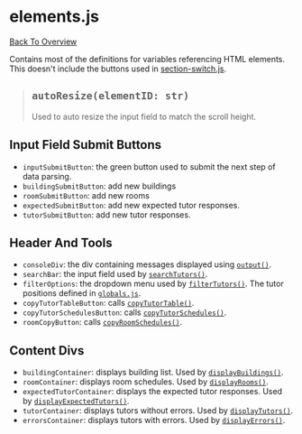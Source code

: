 # elements.js
[Back To Overview](overview.md)

Contains most of the definitions for variables referencing HTML elements. This doesn't include the buttons used in [section-switch.js](buttons/section-switch.md).

> ## `autoResize(elementID: str)`
> Used to auto resize the input field to match the scroll height.

## Input Field Submit Buttons

- `inputSubmitButton`: the green button used to submit the next step of data parsing.
- `buildingSubmitButton`: add new buildings
- `roomSubmitButton`: add new rooms
- `expectedSubmitButton`: add new expected tutor responses.
- `tutorSubmitButton`: add new tutor responses.

## Header And Tools

- `consoleDiv`: the div containing messages displayed using [`output()`](console.md).
- `searchBar`: the input field used by [`searchTutors()`](buttons/search.md).
- `filterOptions`: the dropdown menu used by [`filterTutors()`](buttons/filter.md). The tutor positions defined in [`globals.js`](globals.md#Positions).
- `copyTutorTableButton`: calls [`copyTutorTable()`](procedure/copy.md).
- `copyTutorSchedulesButton`: calls [`copyTutorSchedules()`](procedure/copy.md).
- `roomCopyButton`: calls [`copyRoomSchedules()`](procedure/copy.md).

## Content Divs

- `buildingContainer`: displays building list. Used by [`displayBuildings()`](procedure/display.md).
- `roomContainer`: displays room schedules. Used by [`displayRooms()`](precedure/display.md).
- `expectedTutorContainer`: displays the expected tutor responses. Used by [`displayExpectedTutors()`](precedure/display.md).
- `tutorContainer`: displays tutors without errors. Used by [`displayTutors()`](precedure/display.md).
- `errorsContainer`: displays tutors with errors. Used by [`displayErrors()`](precedure/display.md).